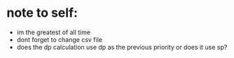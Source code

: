 # note to self:
- im the greatest of all time
- dont forget to change csv file
- does the dp calculation use dp as the previous priority or does it use sp?